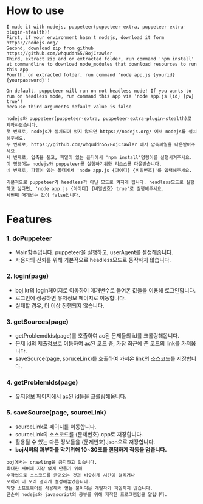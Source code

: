 #	How to use
```
I made it with nodejs, puppeteer(puppeteer-extra, puppeteer-extra-plugin-stealth)!
First, if your environment hasn't nodsjs, download it form https://nodejs.org/
Second, download zip from github https://github.com/whquddn55/BojCrawler
Third, extract zip and on extracted folder, run command 'npm install' at commandline to download node_modules that download resources to run this app 
Fourth, on extracted folder, run command 'node app.js {yourid} {yourpassword}'!

On default, puppeteer will run on not headless mode! If you wants to run on headless mode, run command this app via 'node app.js {id} {pw} true'!
because third arguments default value is false

nodejs와 puppeteer(puppeteer-extra, puppeteer-extra-plugin-stealth)로 제작하였습니다.
첫 번째로, nodejs가 설치되어 있지 않으면 https://nodejs.org/ 에서 nodejs를 설치해주세요.
두 번째로, https://github.com/whquddn55/BojCrawler 에서 압축파일을 다운받아주세요.
세 번째로, 압축을 풀고, 파일이 있는 폴더에서 'npm install'명령어를 실행시켜주세요. 이 명령어는 nodejs와 puppeteer를 실행하기위한 리소스를 다운받습니다.
네 번째로, 파일이 있는 폴더에서 'node app.js {아이디} {비밀번호}'를 입력해주세요.

기본적으로 puppeteer가 headless가 아닌 모드로 켜지게 됩니다. headless모드로 실행하고 싶다면, 'node app.js {아이디} {비밀번호} true'로 실행해주세요. 
세번째 매개변수 값이 false입니다.
```

#	Features
###	1.  doPuppeteer
+	Main함수입니다. puppeteer을 실행하고, userAgent를 설정해줍니다.
+	사용자의 신뢰를 위해 기본적으로 headless모드로 동작하지 않습니다. 

###	2.	login(page)
+	boj.kr의 login페이지로 이동하여 매개변수로 들어온 값들을 이용해 로그인합니다.
+	로그인에 성공하면 유저정보 페이지로 이동합니다.
+	실패할 경우, 더 이상 진행되지 않습니다.

### 3.	getSources(page)
+	getProblemdIds(page)를 호출하여 ac된 문제들의 id를 크롤링해옵니다.
+	문제 id의 제출정보로 이동하여 ac된 코드 중, 가장 최근에 푼 코드의 link를 가져옵니다.
+	saveSource(page, soruceLink)를 호출하여 가져온 link의 소스코드를 저장합니다.

### 4.	getProblemIds(page)
+	유저정보 페이지에서 ac된 id들을 크롤링해옵니다.

### 5.	saveSource(page, sourceLink)
+	sourceLink로 페이지를 이동합니다.
+	sourceLink의 소스코드를 {문제번호}.cpp로 저장합니다.
+	활용될 수 있는 다른 정보들을 {문제번호}.json으로 저장합니다.
+	**boj서버의 과부하를 막기위해 10~30초를 랜덤하게 작동을 멈춥니다.**




```	
boj에서는 crawling을 금지하고 있습니다. 
최대한 서버에 지장 없게 만들기 위해 
수작업으로 소스코드를 긁어오는 것과 비슷하게 시간이 걸리거나 
오히려 더 오래 걸리게 설정해놓았습니다.
해당 소프트웨어를 사용해서 얻는 불이익은 개발자가 책임지지 않습니다.
단순히 nodejs와 javascript의 공부를 위해 제작한 프로그램임을 알립니다. 
```
